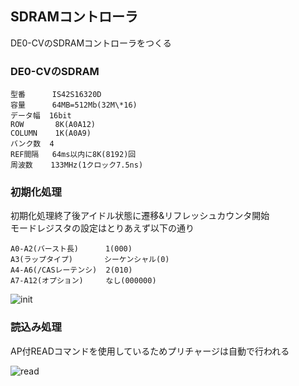 ## SDRAMコントローラ

DE0-CVのSDRAMコントローラをつくる

### DE0-CVのSDRAM

```
型番      IS42S16320D
容量      64MB=512Mb(32M\*16)
データ幅  16bit
ROW       8K(A0A12)
COLUMN    1K(A0A9)
バンク数  4
REF間隔   64ms以内に8K(8192)回
周波数    133MHz(1クロック7.5ns)
```

### 初期化処理

初期化処理終了後アイドル状態に遷移&リフレッシュカウンタ開始  
モードレジスタの設定はとりあえず以下の通り  

```
A0-A2(バースト長)      1(000)
A3(ラップタイプ)       シーケンシャル(0)
A4-A6(/CASレーテンシ)  2(010)
A7-A12(オプション)     なし(000000)
```

![init](https://github.com/Maro1306/sdram_ctr/blob/master/initialize.png?raw=true)

### 読込み処理

AP付READコマンドを使用しているためプリチャージは自動で行われる

![read](https://github.com/Maro1306/sdram_ctr/blob/master/read.png?raw=true)

